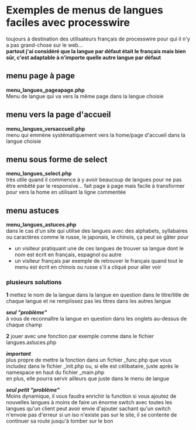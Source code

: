# Exemples de menus de langues faciles avec processwire

toujours à destination des utilisateurs français de processwire pour qui il n'y a pas grand-chose sur le web...\
**partout j'ai considéré que la langue par défaut était le français mais bien sûr, c'est adaptable à n'importe quelle autre langue par défaut**

## menu page à page

**menu_langues_pageapage.php**\
Menu de langue qui va vers la même page dans la langue choisie

## menu vers la page d'accueil

**menu_langues_versaccueil.php**\
menu qui emmène systématiquement vers la home/page d'accueil dans la langue choisie

## menu sous forme de select

**menu_langues_select.php**\
très utile quand il commence à y avoir beaucoup de langues pour ne pas être embêté par le responsive...
fait page à page mais facile à transformer pour vers la home en utilisant la ligne commentée

## menu astuces

**menu_langues_astuces.php**\
dans le cas d'un site qui utilise des langues avec des alphabets, syllabaires ou caractères comme le russe, le japonais, le chinois, ça peut se gâter pour
- un visiteur pratiquant une de ces langues de trouver sa langue dont le nom est écrit en français, espagnol ou autre
- un visiteur français par exemple de retrouver le français quand tout le menu est écrit en chinois ou russe s'il a cliqué pour aller voir

### plusieurs solutions

**1** mettez le nom de la langue dans la langue en question dans le titre/title de chaque langue et ne remplissez pas les titres dans les autres langue

***seul "problème"***\
à vous de reconnaître la langue en question dans les onglets au-dessus de chaque champ

**2** jouer avec une fonction par exemple comme dans le fichier langues.astuces.php

***important***\
plus propre de mettre la fonction dans un fichier _func.php que vous includez dans le fichier _init.php ou, si elle est célibataire, juste après le namespace en haut du fichier _main.php\
en plus, elle pourra servir ailleurs que juste dans le menu de langue

***seul petit "problème"***\
Moins dynamique, il vous faudra enrichir la function si vous ajoutez de nouvelles langues à moins de faire un énorme switch avec toutes les langues qu'un client peut avoir envie d'ajouter sachant qu'un switch n'envoie pas d'erreur si un iso n'existe pas sur le site, il se contente de continuer sa route jusqu'à tomber sur le bon